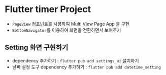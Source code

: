 # Flutter timer Project

- `PageView` 컴포넌트를 사용하여 Multi View Page App 을 구현
- `BottomNavigator`를 이용하여 화면을 전환하면서 보여주기

## Setting 화면 구현하기

- dependency 추가하기 : `flutter pub add settings_ui` 설치하기
- 날짜 설정 도구 dependency 추가하기 : `flutter pub add datetime_setting`
